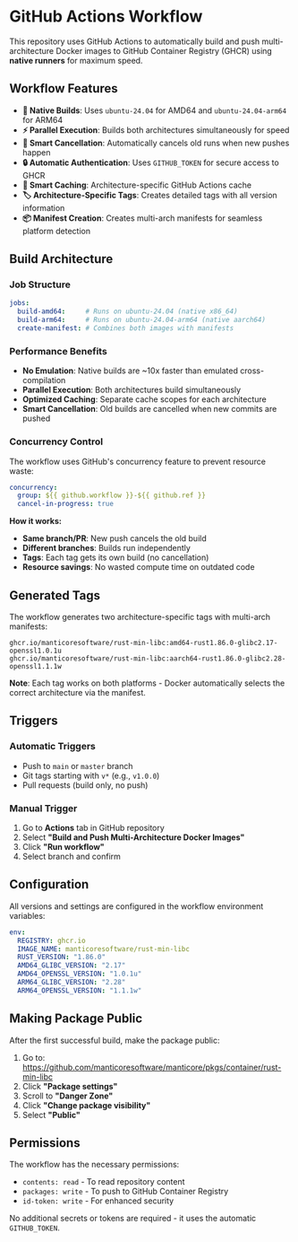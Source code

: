 # GitHub Actions Workflow

This repository uses GitHub Actions to automatically build and push multi-architecture Docker images to GitHub Container Registry (GHCR) using **native runners** for maximum speed.

## Workflow Features

- **🚀 Native Builds**: Uses `ubuntu-24.04` for AMD64 and `ubuntu-24.04-arm64` for ARM64
- **⚡ Parallel Execution**: Builds both architectures simultaneously for speed
- **🛑 Smart Cancellation**: Automatically cancels old runs when new pushes happen
- **🔒 Automatic Authentication**: Uses `GITHUB_TOKEN` for secure access to GHCR
- **💾 Smart Caching**: Architecture-specific GitHub Actions cache
- **🏷️ Architecture-Specific Tags**: Creates detailed tags with all version information
- **📦 Manifest Creation**: Creates multi-arch manifests for seamless platform detection

## Build Architecture

### Job Structure
```yaml
jobs:
  build-amd64:     # Runs on ubuntu-24.04 (native x86_64)
  build-arm64:     # Runs on ubuntu-24.04-arm64 (native aarch64) 
  create-manifest: # Combines both images with manifests
```

### Performance Benefits
- **No Emulation**: Native builds are ~10x faster than emulated cross-compilation
- **Parallel Execution**: Both architectures build simultaneously
- **Optimized Caching**: Separate cache scopes for each architecture
- **Smart Cancellation**: Old builds are cancelled when new commits are pushed

### Concurrency Control
The workflow uses GitHub's concurrency feature to prevent resource waste:

```yaml
concurrency:
  group: ${{ github.workflow }}-${{ github.ref }}
  cancel-in-progress: true
```

**How it works:**
- **Same branch/PR**: New push cancels the old build
- **Different branches**: Builds run independently  
- **Tags**: Each tag gets its own build (no cancellation)
- **Resource savings**: No wasted compute time on outdated code

## Generated Tags

The workflow generates two architecture-specific tags with multi-arch manifests:

```
ghcr.io/manticoresoftware/rust-min-libc:amd64-rust1.86.0-glibc2.17-openssl1.0.1u
ghcr.io/manticoresoftware/rust-min-libc:aarch64-rust1.86.0-glibc2.28-openssl1.1.1w
```

**Note**: Each tag works on both platforms - Docker automatically selects the correct architecture via the manifest.

## Triggers

### Automatic Triggers
- Push to `main` or `master` branch
- Git tags starting with `v*` (e.g., `v1.0.0`)
- Pull requests (build only, no push)

### Manual Trigger
1. Go to **Actions** tab in GitHub repository
2. Select **"Build and Push Multi-Architecture Docker Images"**
3. Click **"Run workflow"**
4. Select branch and confirm

## Configuration

All versions and settings are configured in the workflow environment variables:

```yaml
env:
  REGISTRY: ghcr.io
  IMAGE_NAME: manticoresoftware/rust-min-libc
  RUST_VERSION: "1.86.0"
  AMD64_GLIBC_VERSION: "2.17"
  AMD64_OPENSSL_VERSION: "1.0.1u"
  ARM64_GLIBC_VERSION: "2.28"
  ARM64_OPENSSL_VERSION: "1.1.1w"
```

## Making Package Public

After the first successful build, make the package public:

1. Go to: https://github.com/manticoresoftware/manticore/pkgs/container/rust-min-libc
2. Click **"Package settings"**
3. Scroll to **"Danger Zone"**
4. Click **"Change package visibility"**
5. Select **"Public"**

## Permissions

The workflow has the necessary permissions:
- `contents: read` - To read repository content
- `packages: write` - To push to GitHub Container Registry
- `id-token: write` - For enhanced security

No additional secrets or tokens are required - it uses the automatic `GITHUB_TOKEN`.